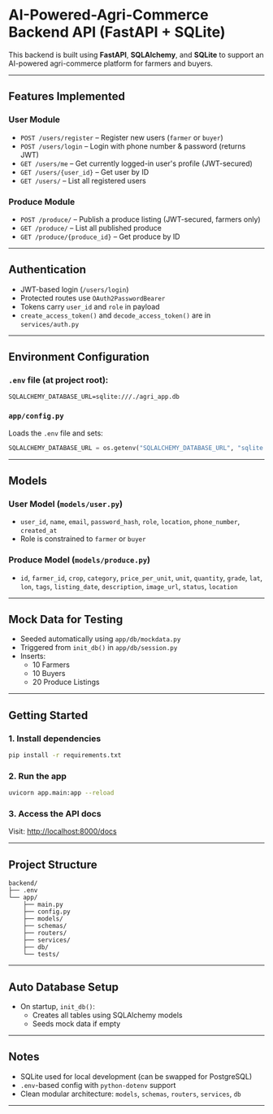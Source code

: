# AI-Powered-Agri-Commerce Backend API (FastAPI + SQLite)

This backend is built using **FastAPI**, **SQLAlchemy**, and **SQLite** to support an AI-powered agri-commerce platform for farmers and buyers.

---

## Features Implemented

### User Module
- `POST /users/register` – Register new users (`farmer` or `buyer`)
- `POST /users/login` – Login with phone number & password (returns JWT)
- `GET /users/me` – Get currently logged-in user's profile (JWT-secured)
- `GET /users/{user_id}` – Get user by ID
- `GET /users/` – List all registered users

### Produce Module
- `POST /produce/` – Publish a produce listing (JWT-secured, farmers only)
- `GET /produce/` – List all published produce
- `GET /produce/{produce_id}` – Get produce by ID

---

## Authentication

- JWT-based login (`/users/login`)
- Protected routes use `OAuth2PasswordBearer`
- Tokens carry `user_id` and `role` in payload
- `create_access_token()` and `decode_access_token()` are in `services/auth.py`

---

## Environment Configuration

### `.env` file (at project root):
```env
SQLALCHEMY_DATABASE_URL=sqlite:///./agri_app.db
```

### `app/config.py`
Loads the `.env` file and sets:
```python
SQLALCHEMY_DATABASE_URL = os.getenv("SQLALCHEMY_DATABASE_URL", "sqlite:///./agri_app.db")
```

---

## Models

### User Model (`models/user.py`)
- `user_id`, `name`, `email`, `password_hash`, `role`, `location`, `phone_number`, `created_at`
- Role is constrained to `farmer` or `buyer`

### Produce Model (`models/produce.py`)
- `id`, `farmer_id`, `crop`, `category`, `price_per_unit`, `unit`, `quantity`, `grade`, `lat`, `lon`, `tags`, `listing_date`, `description`, `image_url`, `status`, `location`

---

## Mock Data for Testing

- Seeded automatically using `app/db/mockdata.py`
- Triggered from `init_db()` in `app/db/session.py`
- Inserts:
  - 10 Farmers
  - 10 Buyers
  - 20 Produce Listings

---

## Getting Started

### 1. Install dependencies
```bash
pip install -r requirements.txt
```

### 2. Run the app
```bash
uvicorn app.main:app --reload
```

### 3. Access the API docs
Visit: [http://localhost:8000/docs](http://localhost:8000/docs)

---

## Project Structure
```
backend/
├── .env
└── app/
    ├── main.py
    ├── config.py
    ├── models/
    ├── schemas/
    ├── routers/
    ├── services/
    ├── db/
    └── tests/
```

---

## Auto Database Setup
- On startup, `init_db()`:
  - Creates all tables using SQLAlchemy models
  - Seeds mock data if empty

---

## Notes
- SQLite used for local development (can be swapped for PostgreSQL)
- `.env`-based config with `python-dotenv` support
- Clean modular architecture: `models`, `schemas`, `routers`, `services`, `db`

---
